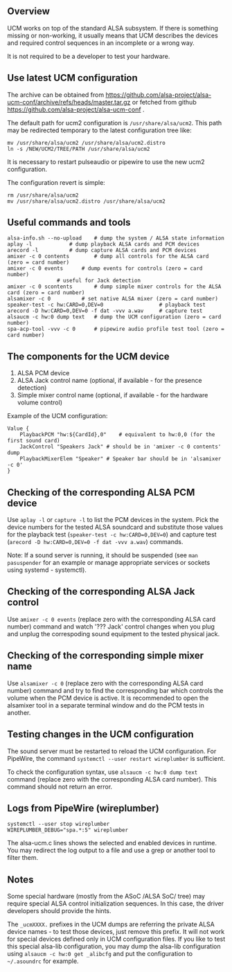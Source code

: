 Overview
--------

UCM works on top of the standard ALSA subsystem. If there is something
missing or non-working, it usually means that UCM describes the devices
and required control sequences in an incomplete or a wrong way.

It is not required to be a developer to test your hardware.

Use latest UCM configuration
----------------------------

The archive can be obtained from
https://github.com/alsa-project/alsa-ucm-conf/archive/refs/heads/master.tar.gz
or fetched from github https://github.com/alsa-project/alsa-ucm-conf .

The default path for ucm2 configuration is `/usr/share/alsa/ucm2`. This
path may be redirected temporary to the latest configuration tree like:

````
mv /usr/share/alsa/ucm2 /usr/share/alsa/ucm2.distro
ln -s /NEW/UCM2/TREE/PATH /usr/share/alsa/ucm2
````

It is necessary to restart pulseaudio or pipewire to use the new ucm2
configuration.

The configuration revert is simple:

````
rm /usr/share/alsa/ucm2
mv /usr/share/alsa/ucm2.distro /usr/share/alsa/ucm2
````

Useful commands and tools
-------------------------

````
alsa-info.sh --no-upload	# dump the system / ALSA state information
aplay -l			# dump playback ALSA cards and PCM devices
arecord -l			# dump capture ALSA cards and PCM devices
amixer -c 0 contents		# dump all controls for the ALSA card (zero = card number)
amixer -c 0 events		# dump events for controls (zero = card number)
				# useful for Jack detection
amixer -c 0 scontents		# dump simple mixer controls for the ALSA card (zero = card number)
alsamixer -c 0			# set native ALSA mixer (zero = card number) 
speaker-test -c hw:CARD=0,DEV=0	                 # playback test
arecord -D hw:CARD=0,DEV=0 -f dat -vvv a.wav     # capture test
alsaucm -c hw:0 dump text	# dump the UCM configuration (zero = card number)
spa-acp-tool -vvv -c 0		# pipewire audio profile test tool (zero = card number)
````

The components for the UCM device
---------------------------------

1) ALSA PCM device
2) ALSA Jack control name (optional, if available - for the presence detection)
3) Simple mixer control name (optional, if available - for the hardware volume control)

Example of the UCM configuration:

````
Value {
	PlaybackPCM "hw:${CardId},0"	# equivalent to hw:0,0 (for the first sound card)
	JackControl "Speakers Jack"	# should be in 'amixer -c 0 contents' dump
	PlaybackMixerElem "Speaker"	# Speaker bar should be in 'alsamixer -c 0'
}
````

Checking of the corresponding ALSA PCM device
---------------------------------------------

Use `aplay -l` or `capture -l` to list the PCM devices in the system. Pick
the device numbers for the tested ALSA soundcard and substitute those values
for the playback test (`speaker-test -c hw:CARD=0,DEV=0`) and capture test
(`arecord -D hw:CARD=0,DEV=0 -f dat -vvv a.wav`) commands.

Note: If a sound server is running, it should be suspended (see
`man pasuspender` for an example or manage appropriate services or
sockets using systemd - systemctl).

Checking of the corresponding ALSA Jack control
-----------------------------------------------

Use `amixer -c 0 events` (replace zero with the corresponding ALSA card
number) command and watch '??? Jack' control changes when you plug and
unplug the correspoding sound equipment to the tested physical jack.

Checking of the corresponding simple mixer name
-----------------------------------------------

Use `alsamixer -c 0` (replace zero with the corresponding ALSA card
number) command and try to find the corresponding bar which controls the
volume when the PCM device is active. It is recommended to open the
alsamixer tool in a separate terminal window and do the PCM tests in
another.

Testing changes in the UCM configuration
----------------------------------------

The sound server must be restarted to reload the UCM configuration. For
PipeWire, the command `systemctl --user restart wireplumber` is sufficient.

To check the configuration syntax, use `alsaucm -c hw:0 dump text` command 
(replace zero with the corresponding ALSA card number). This command should
not return an error.

Logs from PipeWire (wireplumber)
--------------------------------

````
systemctl --user stop wireplumber
WIREPLUMBER_DEBUG="spa.*:5" wireplumber
````

The alsa-ucm.c lines shows the selected and enabled devices in runtime.
You may redirect the log output to a file and use a grep or another tool
to filter them.

Notes
-----

Some special hardware (mostly from the ASoC /ALSA SoC/ tree) may require
special ALSA control initialization sequences. In this case, the driver
developers should provide the hints.

The `_ucmXXXX.` prefixes in the UCM dumps are referring the private
ALSA device names - to test those devices, just remove this prefix. It
will not work for special devices defined only in UCM configuration files.
If you like to test this special alsa-lib configuration, you may dump the
alsa-lib configuration using `alsaucm -c hw:0 get _alibcfg` and put the
configuration to `~/.asoundrc` for example.

